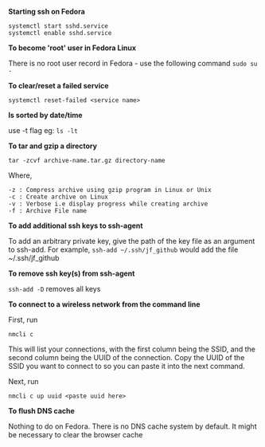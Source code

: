 ---
---

**Starting ssh on Fedora**

```
systemctl start sshd.service
systemctl enable sshd.service
```

**To become 'root' user in Fedora Linux**

There is no root user record in Fedora - use the following command
`sudo su -`

**To clear/reset a failed service**

`systemctl reset-failed <service name>`

**ls sorted by date/time**

use -t flag eg: 
`ls -lt`

**To tar and gzip a directory**

`tar -zcvf archive-name.tar.gz directory-name`

Where,

    -z : Compress archive using gzip program in Linux or Unix
    -c : Create archive on Linux
    -v : Verbose i.e display progress while creating archive
    -f : Archive File name

**To add additional ssh keys to ssh-agent**

To add an arbitrary private key, give the path of the key file as an argument to ssh-add. For example,
`ssh-add ~/.ssh/jf_github`
would add the file ~/.ssh/jf_github

**To remove ssh key(s) from ssh-agent**

`ssh-add -D` removes all keys

**To connect to a wireless network from the command line**

First, run

`nmcli c`

This will list your connections, with the first column being the SSID, and the second column being the UUID of the connection.
Copy the UUID of the SSID you want to connect to so you can paste it into the next command.

Next, run

`nmcli c up uuid <paste uuid here>`


**To flush DNS cache**

Nothing to do on Fedora. There is no DNS cache system by default.
It might be necessary to clear the browser cache


